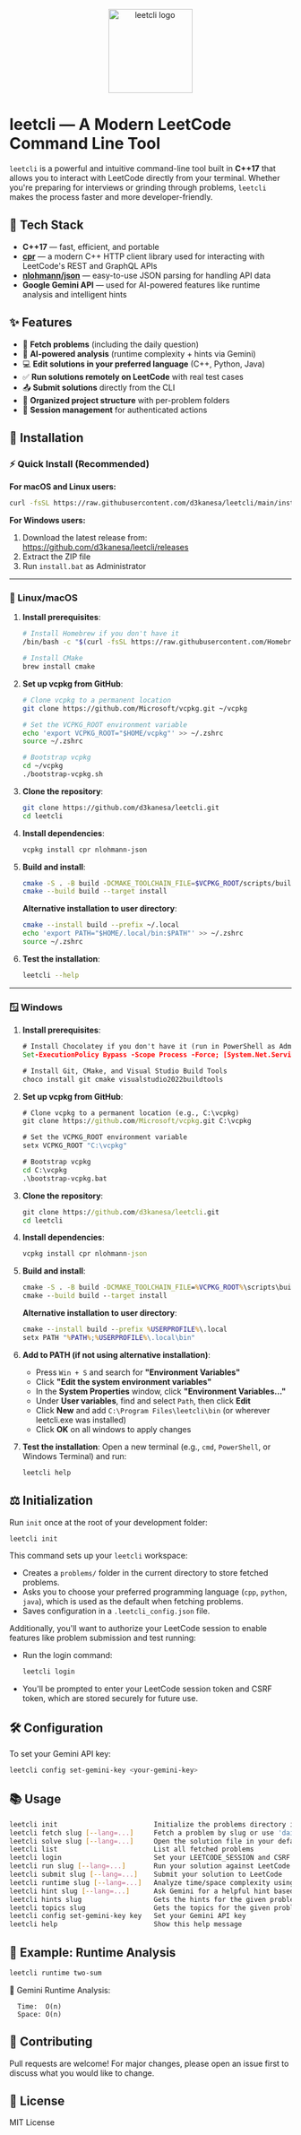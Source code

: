 <p align="center">
  <img src="logo.png" width="150" alt="leetcli logo"/>
</p>


# leetcli — A Modern LeetCode Command Line Tool

`leetcli` is a powerful and intuitive command-line tool built in **C++17** that allows you to interact with LeetCode directly from your terminal. Whether you're preparing for interviews or grinding through problems, `leetcli` makes the process faster and more developer-friendly.

## 🚀 Tech Stack
- **C++17** — fast, efficient, and portable
- **[cpr](https://github.com/libcpr/cpr)** — a modern C++ HTTP client library used for interacting with LeetCode's REST and GraphQL APIs
- **[nlohmann/json](https://github.com/nlohmann/json)** — easy-to-use JSON parsing for handling API data
- **Google Gemini API** — used for AI-powered features like runtime analysis and intelligent hints

## ✨ Features
- 📝 **Fetch problems** (including the daily question)
- 🧠 **AI-powered analysis** (runtime complexity + hints via Gemini)
- 💻 **Edit solutions in your preferred language** (C++, Python, Java)
- ✅ **Run solutions remotely on LeetCode** with real test cases
- 📤 **Submit solutions** directly from the CLI
- 📂 **Organized project structure** with per-problem folders
- 🔑 **Session management** for authenticated actions
## 🔧 Installation

### ⚡ Quick Install (Recommended)

**For macOS and Linux users:**
```bash
curl -fsSL https://raw.githubusercontent.com/d3kanesa/leetcli/main/install-leetcli.sh | bash
```

**For Windows users:**
1. Download the latest release from: https://github.com/d3kanesa/leetcli/releases
2. Extract the ZIP file
3. Run `install.bat` as Administrator

---

### 🐧 Linux/macOS

1. **Install prerequisites**:
   ```sh
   # Install Homebrew if you don't have it
   /bin/bash -c "$(curl -fsSL https://raw.githubusercontent.com/Homebrew/install/HEAD/install.sh)"
   
   # Install CMake
   brew install cmake
   ```

2. **Set up vcpkg from GitHub**:
   ```sh
   # Clone vcpkg to a permanent location
   git clone https://github.com/Microsoft/vcpkg.git ~/vcpkg
   
   # Set the VCPKG_ROOT environment variable
   echo 'export VCPKG_ROOT="$HOME/vcpkg"' >> ~/.zshrc
   source ~/.zshrc
   
   # Bootstrap vcpkg
   cd ~/vcpkg
   ./bootstrap-vcpkg.sh
   ```

3. **Clone the repository**:
   ```sh
   git clone https://github.com/d3kanesa/leetcli.git
   cd leetcli
   ```

4. **Install dependencies**:
   ```sh
   vcpkg install cpr nlohmann-json
   ```

5. **Build and install**:
   ```sh
   cmake -S . -B build -DCMAKE_TOOLCHAIN_FILE=$VCPKG_ROOT/scripts/buildsystems/vcpkg.cmake
   cmake --build build --target install
   ```
   
   **Alternative installation to user directory**:
   ```sh
   cmake --install build --prefix ~/.local
   echo 'export PATH="$HOME/.local/bin:$PATH"' >> ~/.zshrc
   source ~/.zshrc
   ```

6. **Test the installation**:
   ```sh
   leetcli --help
   ```

---

### 🪟 Windows

1. **Install prerequisites**:
   ```cmd
   # Install Chocolatey if you don't have it (run in PowerShell as Administrator)
   Set-ExecutionPolicy Bypass -Scope Process -Force; [System.Net.ServicePointManager]::SecurityProtocol = [System.Net.ServicePointManager]::SecurityProtocol -bor 3072; iex ((New-Object System.Net.WebClient).DownloadString('https://community.chocolatey.org/install.ps1'))
   
   # Install Git, CMake, and Visual Studio Build Tools
   choco install git cmake visualstudio2022buildtools
   ```

2. **Set up vcpkg from GitHub**:
   ```cmd
   # Clone vcpkg to a permanent location (e.g., C:\vcpkg)
   git clone https://github.com/Microsoft/vcpkg.git C:\vcpkg
   
   # Set the VCPKG_ROOT environment variable
   setx VCPKG_ROOT "C:\vcpkg"
   
   # Bootstrap vcpkg
   cd C:\vcpkg
   .\bootstrap-vcpkg.bat
   ```

3. **Clone the repository**:
   ```cmd
   git clone https://github.com/d3kanesa/leetcli.git
   cd leetcli
   ```

4. **Install dependencies**:
   ```cmd
   vcpkg install cpr nlohmann-json
   ```

5. **Build and install**:
   ```cmd
   cmake -S . -B build -DCMAKE_TOOLCHAIN_FILE=%VCPKG_ROOT%\scripts\buildsystems\vcpkg.cmake
   cmake --build build --target install
   ```
   
   **Alternative installation to user directory**:
   ```cmd
   cmake --install build --prefix %USERPROFILE%\.local
   setx PATH "%PATH%;%USERPROFILE%\.local\bin"
   ```

6. **Add to PATH (if not using alternative installation)**:
   - Press `Win + S` and search for **"Environment Variables"**
   - Click **"Edit the system environment variables"**
   - In the **System Properties** window, click **"Environment Variables…"**
   - Under **User variables**, find and select `Path`, then click **Edit**
   - Click **New** and add `C:\Program Files\leetcli\bin` (or wherever leetcli.exe was installed)
   - Click **OK** on all windows to apply changes

7. **Test the installation**:
   Open a new terminal (e.g., `cmd`, `PowerShell`, or Windows Terminal) and run:
   ```cmd
   leetcli help
   ```

## ⚖️ Initialization
Run `init` once at the root of your development folder:
```sh
leetcli init
```
This command sets up your `leetcli` workspace:
- Creates a `problems/` folder in the current directory to store fetched problems.
- Asks you to choose your preferred programming language (`cpp`, `python`, `java`), which is used as the default when fetching problems.
- Saves configuration in a `.leetcli_config.json` file.

Additionally, you'll want to authorize your LeetCode session to enable features like problem submission and test running:
- Run the login command:
  ```sh
  leetcli login
  ```
- You'll be prompted to enter your LeetCode session token and CSRF token, which are stored securely for future use.

## 🛠️ Configuration
To set your Gemini API key:
```sh
leetcli config set-gemini-key <your-gemini-key>
```

## 📚 Usage
```sh
leetcli init                        Initialize the problems directory in your current directory
leetcli fetch slug [--lang=...]     Fetch a problem by slug or use 'daily' for the daily question
leetcli solve slug [--lang=...]     Open the solution file in your default editor
leetcli list                        List all fetched problems
leetcli login                       Set your LEETCODE_SESSION and CSRF token
leetcli run slug [--lang=...]       Run your solution against LeetCode testcases
leetcli submit slug [--lang=...]    Submit your solution to LeetCode
leetcli runtime slug [--lang=...]   Analyze time/space complexity using Gemini
leetcli hint slug [--lang=...]      Ask Gemini for a helpful hint based on your solution progress
leetcli hints slug                  Gets the hints for the given problem in leetcode
leetcli topics slug                 Gets the topics for the given problem in leetcode
leetcli config set-gemini-key key   Set your Gemini API key
leetcli help                        Show this help message
```

## 🧠 Example: Runtime Analysis
```sh
leetcli runtime two-sum
```
🧠 Gemini Runtime Analysis:
```
  Time:  O(n)
  Space: O(n)
```

## 🤝 Contributing
Pull requests are welcome! For major changes, please open an issue first to discuss what you would like to change.

## 📄 License
MIT License
